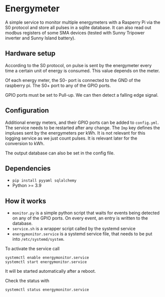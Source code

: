 # Energymeter

A simple service to monitor multiple energymeters with a Rasperry Pi via the S0 protocol and store all pulses in a sqlite database.
It can also read out modbus registers of some SMA devices (tested with Sunny Tripower inverter and Sunny Island battery).

## Hardware setup

According to the S0 protocol, on pulse is sent by the energymeter every time a certain unit of energy is consumed.
This value depends on the meter.

Of each energy meter, the S0- port is connected to the GND of the raspberry pi. The S0+ port to any of
the GPIO ports.

GPIO ports must be set to Pull-up. We can then detect a falling edge signal.

## Configuration

Additional energy meters, and their GPIO ports can be added to `config.yml`. The service needs to be restarted
after any change. The `Imp` key defines the impluses sent by the energymeters per kWh. It is not relevant
for this logging service as we just count pulses. It is relevant later for the conversion to kWh.

The output database can also be set in the config file.

## Dependencies

* `pip install pyyaml sqlalchemy`
* Python >= 3.9

## How it works

 * `monitor.py` is a simple python script that waits for events being detected on any of the GPIO ports. On every event,
   an entry is written to the database.
 * `service.sh` is a wrapper script called by the systemd service
 * `energymonitor.service` is a systemd service file, that needs to be put into `/etc/systemd/system`.

To activate the service call
```
systemctl enable energymonitor.service
systemctl start energymonitor.service
```

It will be started automatically after a reboot.

Check the status with

```
systemctl status energymonitor.service
```
